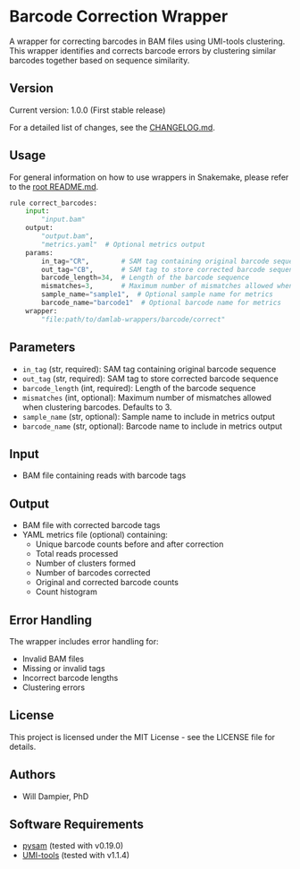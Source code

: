 # Barcode Correction Wrapper

A wrapper for correcting barcodes in BAM files using UMI-tools clustering. This wrapper identifies and corrects barcode errors by clustering similar barcodes together based on sequence similarity.

## Version

Current version: 1.0.0 (First stable release)

For a detailed list of changes, see the [CHANGELOG.md](CHANGELOG.md).

## Usage

For general information on how to use wrappers in Snakemake, please refer to the [root README.md](../../README.md).

```python
rule correct_barcodes:
    input:
        "input.bam"
    output:
        "output.bam",
        "metrics.yaml"  # Optional metrics output
    params:
        in_tag="CR",        # SAM tag containing original barcode sequence
        out_tag="CB",       # SAM tag to store corrected barcode sequence
        barcode_length=34,  # Length of the barcode sequence
        mismatches=3,       # Maximum number of mismatches allowed when clustering barcodes
        sample_name="sample1",  # Optional sample name for metrics
        barcode_name="barcode1"  # Optional barcode name for metrics
    wrapper:
        "file:path/to/damlab-wrappers/barcode/correct"
```

## Parameters

- `in_tag` (str, required): SAM tag containing original barcode sequence
- `out_tag` (str, required): SAM tag to store corrected barcode sequence
- `barcode_length` (int, required): Length of the barcode sequence
- `mismatches` (int, optional): Maximum number of mismatches allowed when clustering barcodes. Defaults to 3.
- `sample_name` (str, optional): Sample name to include in metrics output
- `barcode_name` (str, optional): Barcode name to include in metrics output

## Input
* BAM file containing reads with barcode tags

## Output
* BAM file with corrected barcode tags
* YAML metrics file (optional) containing:
  - Unique barcode counts before and after correction
  - Total reads processed
  - Number of clusters formed
  - Number of barcodes corrected
  - Original and corrected barcode counts
  - Count histogram

## Error Handling

The wrapper includes error handling for:
- Invalid BAM files
- Missing or invalid tags
- Incorrect barcode lengths
- Clustering errors

## License

This project is licensed under the MIT License - see the LICENSE file for details.

## Authors
* Will Dampier, PhD

## Software Requirements
* [pysam](https://pysam.readthedocs.io/) (tested with v0.19.0)
* [UMI-tools](https://umi-tools.readthedocs.io/) (tested with v1.1.4) 